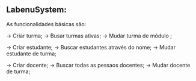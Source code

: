 ## LabenuSystem:

As funcionalidades básicas são:

→ Criar turma;
→ Busar turmas ativas;
→ Mudar turma de módulo ;

→ Criar estudante;
→ Buscar estudantes através do nome;
→ Mudar estudante de turma;

→ Criar docente;
→ Buscar todas as pessaos docentes;
→ Mudar docente de turma;
